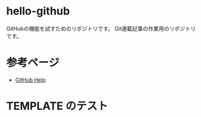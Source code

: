 # hello-github
GitHubの機能を試すためのリポジトリです。
Git連載記事の作業用のリポジトリです。

# 参考ページ
* [GitHub Help](https://help.github.com/)

# TEMPLATE のテスト
